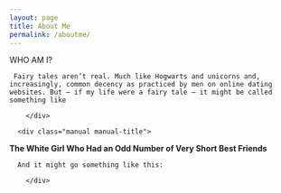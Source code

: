 ```yaml
---
layout: page
title: About Me
permalink: /aboutme/
---
```

<div class="man-title">
  WHO AM I?
</div>

<p>  <div class="manual-content">

     Fairy tales aren’t real. Much like Hogwarts and unicorns and, increasingly, common decency as practiced by men on online dating websites. But – if my life were a fairy tale – it might be called something like
      
        </div>
      
      <div class="manual manual-title">
  <strong>The White Girl Who Had an Odd Number of Very Short Best Friends</strong>
  </div>
  
<div class="manual-content">

      And it might go something like this:
      
        </div>
</p>
